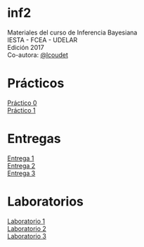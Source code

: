 # inf2

Materiales del curso de Inferencia Bayesiana  
IESTA - FCEA - UDELAR  
Edición 2017  
Co-autora: [@lcoudet](https://github.com/lcoudet)

# Prácticos

[Práctico 0](https://github.com/daczarne/inf2/blob/master/Pr%C3%A1cticos/Pr%C3%A1ctico%200/practico0_sol.pdf)  
[Práctico 1](https://github.com/daczarne/inf2/blob/master/Pr%C3%A1cticos/Pr%C3%A1ctico%201/practico1_sol.pdf)  
 
# Entregas

[Entrega 1](https://github.com/daczarne/inf2/blob/master/Entregas/Entrega%201/entrega1_sol.pdf)  
[Entrega 2](https://github.com/daczarne/inf2/blob/master/Entregas/Entrega%202/entrega2.pdf)  
[Entrega 3](https://github.com/daczarne/inf2/blob/master/Entregas/Entrega%203/entrega3.pdf)  

# Laboratorios

[Laboratorio 1](https://github.com/daczarne/inf2/blob/master/Laboratorios/Laboratorio%201/lab1_actividad.html)  
[Laboratorio 2](https://github.com/daczarne/inf2/blob/master/Laboratorios/Laboratorio%202/bioassay.stan)  
[Laboratorio 3](https://github.com/daczarne/inf2/blob/master/Laboratorios/Laboratorio%203/codigo.R)  

